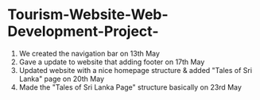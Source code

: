 # Tourism-Website-Web-Development-Project-

1. We created the navigation bar on 13th May
2. Gave a update to website that adding footer on 17th May
3. Updated website with a nice homepage structure & added "Tales of Sri Lanka" page on 20th May
4. Made the "Tales of Sri Lanka Page" structure basically on 23rd May
